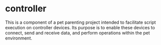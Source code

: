 # controller
This is a component of a pet parenting project intended to facilitate script execution on controller devices. Its purpose is to enable these devices to connect, send and receive data, and perform operations within the pet environment.
